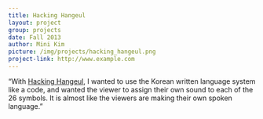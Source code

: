 ```yaml
---
title: Hacking Hangeul
layout: project
group: projects
date: Fall 2013
author: Mini Kim
picture: /img/projects/hacking_hangeul.png
project-link: http://www.example.com
---
```

“With <a href="http://www.minsunmini.com/projects/hacking-hangeul-playing-with-language-sound/">Hacking Hangeul</a>, I wanted to use the Korean written language system like a code, and wanted the viewer to assign their own sound to each of the 26 symbols. It is almost like the viewers are making their own spoken language.”